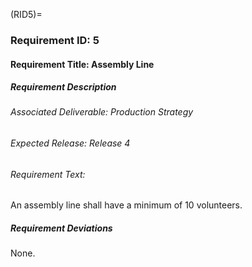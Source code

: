 <!-- prettier-ignore-start -->
(RID5)=
### Requirement ID: 5
<!-- prettier-ignore-end -->

#### Requirement Title: Assembly Line

##### Requirement Description

###### Associated Deliverable: Production Strategy

###### Expected Release: Release 4

###### Requirement Text:

An assembly line shall have a minimum of 10 volunteers.

##### Requirement Deviations

None.
